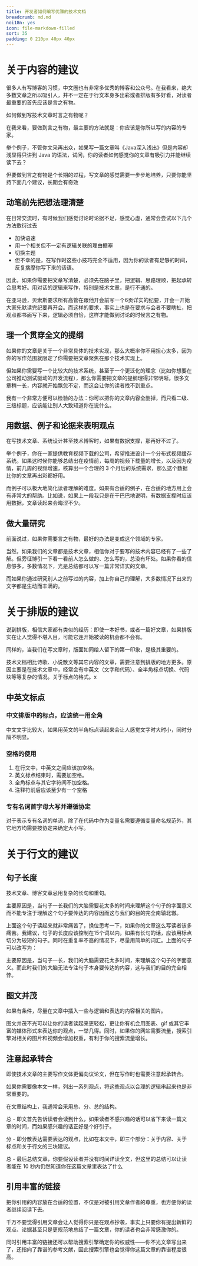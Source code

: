 ```yaml
---
title: 开发者如何编写优雅的技术文档
breadcrumb: md.md
noi18n: yes
icon: file-markdown-filled
sort: 35
padding: 0 210px 40px 40px
---
```


<anchor-md-script>

<div style="display: none;">

[TOC]

</div>

# 关于内容的建议

很多人有写博客的习惯，中文圈也有非常多优秀的博客和公众号。在我看来，绝大多数文章之所以吸引人，并不一定在于行文本身多出彩或者排版有多好看，对读者最重要的首先应该是言之有物。

如何做到写技术文章时言之有物呢？

在我来看，要做到言之有物，最主要的方法就是：你应该是你所以写的内容的专家。

举个例子，不管你文采再出众，如果写一篇文章叫《Java深入浅出》但是内容却浅显得只讲到 Java 的语法，试问，你的读者如何感觉你的文章有吸引力并能继续读下去？

但要做到言之有物是个长期的过程，写文章的感觉需要一步步地培养，只要你能坚持下面几个建议，长期会有奇效

## 动笔前先把想法理清楚

在日常交流时，有时候我们感觉讨论时论据不足，感觉心虚，通常会尝试以下几个方法敷衍过去

* 加快语速
* 用一个相关但不一定有逻辑关联的理由搪塞
* 切换主题
* 但不幸的是，在写作时这些小技巧完全不适用，因为你的读者有足够的时间，反复揣摩你写下来的话语。

因此，如果你需要把文章写清楚，必须先在脑子里，把逻辑、思路理顺，把起承转合思考好。用对话的逻辑来写作，特别是技术文章，是行不通的。

在亚马逊，贝索斯要求所有高管在跟他开会前写一个6页详实的纪要，开会一开始大家先默读完纪要再开会。而这样的要求，事实上也是在要求与会者不要瞎扯，把观点都书面写下来，逻辑必须自恰，这样才能做到讨论的时候言之有物。

## 理一个贯穿全文的提纲

如果你的文章是关于一个非常具体的技术实现，那么大概率你不用担心太多，因为你的写作范围就限定了你需要把文章聚焦在那个技术实现上。

但如果你需要写一个比较大的技术系统，甚至于一个更泛化的理念（比如你想要在公司推动测试驱动的开发流程），那么你需要把文章的提纲理得非常明晰。很多文章稍一长，内容就开始飘忽不定，而这会让你的读者找不到重点。

我有一个非常方便可以检验的办法：你可以把你的文章内容全删掉，而只看二级、三级标题，应该能让别人大致知道你在说什么。

## 用数据、例子和论据来表明观点

在写技术文章、系统设计甚至技术博客时，如果有数据支撑，那再好不过了。

举个例子，你在一家提供教育视频下载的公司，希望推进设计一个分布式视频缓存系统。如果这时候你能够总结出在疫情前，每周的视频下载量的增长，以及因为疫情，前几周的视频增速，核算出一个合理的 3 个月后的系统需求，那么这个数据比你的文章再出彩都好用。

而例子可以极大地简化读者理解的难度。如果有合适的例子，在合适的地方用上会有非常大的帮助。比如说，如果上一段我只是在干巴巴地说明，有数据支撑时应该用数据，文章读起来会晦涩不少。

## 做大量研究

前面说过，如果你需要言之有物，最好的办法是变成这个领域的专家。

当然，如果我们的文章都是技术文章，相信你对于要写的技术内容已经有了一些了解。但旁征博引一下看一看前人怎么做的、怎么写的，总没有坏处。如果你看的信息够多，多数情况下，光是总结都可以写一篇非常详实的文章。

而如果你通过研究别人之前写过的内容，加上你自己的理解，大多数情况下出来的文字都是生动而丰满的。


# 关于排版的建议
说到排版，相信大家都有类似的经历：即使一本好书，或者一篇好文章，如果排版实在让人觉得不堪入目，可能它连开始被读的机会都不会有。

同样的，当我们在写文章时，版面如同给人留下的第一印象，是极其重要的。

技术文档相比诗歌、小说散文等其它内容的文章，需要注意到排版的地方更多。原因主要是在技术文章中，经常会有中英文（文字和代码）、全半角标点切换、代码块等等复杂的情况。关于标点的格式。x

## 中英文标点

### 中文排版中的标点，应该统一用全角

中文文字比较大，如果用英文的半角标点读起来会让人感觉文字时大时小，同时分隔不明显。

### 空格的使用

1. 在行文中，中英文之间应该加空格。
2. 英文标点结束时，需要加空格。
3. 全角标点与其它字符间不加空格。
4. 注释符前后应该至少有一个空格

### 专有名词首字母大写并遵循协定

对于表示专有名词的单词，除了在代码中作为变量名需要遵循变量命名规范外，其它地方均需要按协定来确定大小写。

# 关于行文的建议

## 句子长度
技术文章、博客文章忌用复杂的长句和重句。

主要原因是，当句子一长我们的大脑需要花太多的时间来理解这个句子的字面意义而不能专注于理解这个句子要传达的内容因而这与我们的目的完全南辕北辙。

上面这个句子读起来就非常痛苦了，换位思考一下，如果你的文章这么写读者该多痛苦。我建议，句子的长度应该控制在15个词以内，如果有长句的话，应该用标点切分为较短的句子。同时在重复率不高的情况下，尽量用简单的词汇。上面的句子可以改写为：

主要原因是，当句子一长，我们的大脑需要花太多时间，来理解这个句子的字面意义。而此时我们的大脑无法专注句子本身要传达的内容，这与我们的目的完全相悖。

## 图文并茂
如果有条件，尽量在文章中插入一些与逻辑和表达的内容相关的图片。

图文并茂不光可以让你的读者读起来更轻松，更让你有机会用图表、gif 或其它丰富的媒体形式来表达你的观点，一举几得。同时，如果你的网站需要流量，搜索引擎对相关的图片和视频会增加权重，有利于你的搜索流量增长。

## 注意起承转合
即使技术文章的主要写作文体更偏向议论文，但在写作时也需要注意起承转合。

如果你需要像本文一样，列出一系列观点，将这些观点以合理的逻辑串起来也是非常重要的。

在文章结构上，我通常会采用总、分、总的结构。

总 - 即文首先告诉读者会读到什么，如果读者不感兴趣的话可以省下来读一篇文章的时间，而如果感兴趣的话正好是个好引子。

分 - 即分散表达需要表达的观点，比如在本文中，即三个部分：关于内容、关于标点和关于行文的三块建议。

总 - 最后总结文章，你要假设读者并没有时间详读全文，但这里的总结可以让读者能在 10 秒内仍然知道你在这篇文章里表达了什么

## 引用丰富的链接
把你引用的内容放在合适的位置，不仅是对被引用文章作者的尊重，也方便你的读者继续阅读下去。

千万不要觉得引用文章会让人觉得你只是在观点抄袭，事实上只要你有提出新鲜的观点、论据甚至只是更规范地总结了一篇文章，你的读者也会非常感激你的。

同时引用丰富的链接还可以帮助搜索引擎确定你的权威性——你不光文章写出来了，还指向了靠谱的参考文献，因此搜索引擎也会觉得你这篇文章的靠谱程度很高。
  <n-back-top :bottom="50" :visibility-height="300" />
</anchor-md-script>
